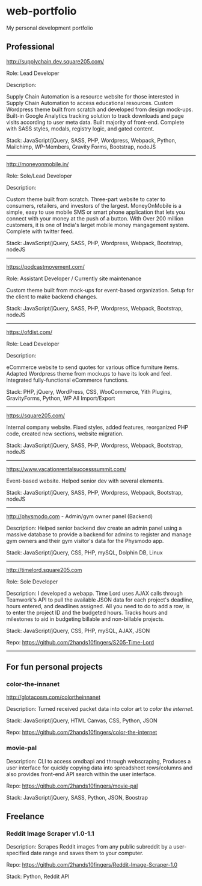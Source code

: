 # web-portfolio
My personal development portfolio

## Professional

http://supplychain.dev.square205.com/

Role: Lead Developer

Description:

Supply Chain Automation is a resource website for those interested in Supply Chain Automation to access educational resources. Custom Wordpress theme built from scratch and developed from design mock-ups. Built-in Google Analytics tracking solution to track downloads and page visits according to user meta data. Built majority of front-end. Complete with SASS styles, modals, registry logic, and gated content. 

Stack: JavaScript/jQuery, SASS, PHP, Wordpress, Webpack, Python, Mailchimp, WP-Members, Gravity Forms, Bootstrap, nodeJS

<hr>

http://moneyonmobile.in/

Role: Sole/Lead Developer

Description:

Custom theme built from scratch. Three-part website to cater to consumers, retailers, and investors of the largest. MoneyOnMobile is a simple, easy to use mobile SMS or smart phone application that lets you connect with your money at the push of a button. With Over 200 million customers, it is one of India's larget mobile money mangagement system. Complete with twitter feed.

Stack: JavaScript/jQuery, SASS, PHP, Wordpress, Webpack, Bootstrap, nodeJS

<hr>

https://podcastmovement.com/

Role: Assistant Developer / Currently site maintenance

Custom theme built from mock-ups for event-based organization. Setup for the client to make backend changes.

Stack: JavaScript/jQuery, SASS, PHP, Wordpress, Webpack, Bootstrap, nodeJS

<hr>

https://ofdist.com/

Role: Lead Developer

Description:

eCommerce website to send quotes for various office furniture items. Adapted Wordpress theme from mockups to have its look and feel. Integrated fully-functional eCommerce functions.

Stack: PHP, jQuery, WordPress, CSS, WooCommerce, Yith Plugins, GravityForms, Python, WP All Import/Export

<hr>

https://square205.com/

Internal company website. Fixed styles, added features,  reorganized PHP code, created new sections, website migration.

Stack: JavaScript/jQuery, SASS, PHP, Wordpress, Webpack, Bootstrap, nodeJS

<hr>

https://www.vacationrentalsuccesssummit.com/

Event-based website. Helped senior dev with several elements.

Stack: JavaScript/jQuery, SASS, PHP, Wordpress, Webpack, Bootstrap, nodeJS

<hr>

http://physmodo.com - Admin/gym owner panel (Backend)

Description: Helped senior backend dev create an admin panel using a massive database to provide a backend for admins to register and manage gym owners and their gym visitor's data for the Physmodo app.

Stack: JavaScript/jQuery, CSS, PHP, mySQL, Dolphin DB, Linux

<hr>

http://timelord.square205.com

Role: Sole Developer

Description: I developed a webapp. Time Lord uses AJAX calls through Teamwork's API to pull the available JSON data for each project's deadline, hours entered, and deadlines assigned. All you need to do to add a row, is to enter the project ID and the budgeted hours. Tracks hours and milestones to aid in budgeting billable and non-billable projects.

Stack: JavaScript/jQuery, CSS, PHP, mySQL, AJAX, JSON

Repo: https://github.com/2hands10fingers/S205-Time-Lord

<hr>

## For fun personal projects
### color-the-innanet

http://glotacosm.com/colortheinnanet

Description: Turned received packet data into color art to <i>color the internet</i>.

Stack: JavaScript/jQuery, HTML Canvas, CSS, Python, JSON

Repo: https://github.com/2hands10fingers/color-the-internet

### movie-pal

Description: CLI to access omdbapi and through webscraping, Produces a user interface for quickly copying data into spreadsheet rows/columns and also provides front-end API search within the user interface.

Repo: https://github.com/2hands10fingers/movie-pal

Stack: JavaScript/jQuery, SASS, Python, JSON, Boostrap

## Freelance
### Reddit Image Scraper v1.0-1.1
Description: Scrapes Reddit images from any public subreddit by a user-specified date range and saves them to your computer.

Repo: https://github.com/2hands10fingers/Reddit-Image-Scraper-1.0

Stack: Python, Reddit API

